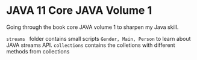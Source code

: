 # JAVA 11 Core JAVA Volume 1 
Going through the book core JAVA volume 1 to sharpen my Java skill.

```streams ``` folder contains small scripts ```Gender, Main, Person``` to learn about JAVA streams API.
``` collections ``` contains the colletions with different methods from collections


